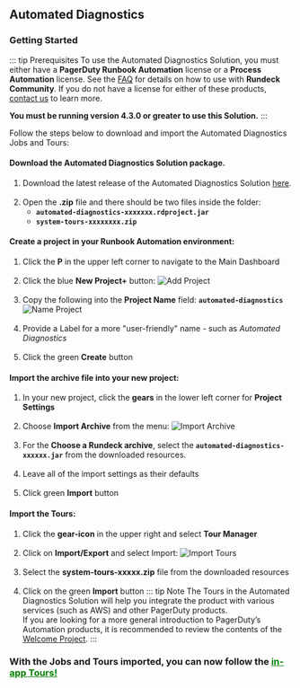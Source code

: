 ## Automated Diagnostics
### Getting Started

::: tip Prerequisites
To use the Automated Diagnostics Solution, you must either have a **PagerDuty Runbook Automation** license or a **Process Automation** license.
See the [FAQ](/learning/solutions/automated-diagnostics/feedback-faq) for details on how to use with **Rundeck Community**.
If you do not have a license for either of these products, [contact us](https://www.pagerduty.com/contact-us/runbook-automation/) to learn more.

**You must be running version 4.3.0 or greater to use this Solution.**
:::

Follow the steps below to download and import the Automated Diagnostics Jobs and Tours:
#### Download the **Automated Diagnostics Solution package**.
1. Download the latest release of the Automated Diagnostics Solution [here](https://github.com/rundeckpro/automated-diagnostics-project/releases/download/1.0/automated-diagnostics-1.0.zip).<br><br>
2. Open the **.zip** file and there should be two files inside the folder:
   * **`automated-diagnostics-xxxxxxx.rdproject.jar`**
   * **`system-tours-xxxxxxxx.zip`**

#### Create a project in your Runbook Automation environment:
1. Click the **P** in the upper left corner to navigate to the Main Dashboard <br><br>
2. Click the blue **New Project+** button:
![Add Project](@assets/img/solutions-auto-diag-add-project.png)<br><br>
3. Copy the following into the **Project Name** field:  **`automated-diagnostics`**
![Name Project](@assets/img/solutions-auto-diag-name-project.png)<br><br>
4. Provide a Label for a more "user-friendly" name - such as _Automated Diagnostics_ <br><br>
5. Click the green **Create** button

#### Import the archive file into your new project:
1. In your new project, click the **gears** in the lower left corner for **Project Settings**<br><br>
2. Choose **Import Archive** from the menu:
![Import Archive](@assets/img/solutions-auto-diag-import-archive.png)<br><br>
3. For the **Choose a Rundeck archive**, select the **`automated-diagnostics-xxxxxx.jar`** from the downloaded resources.<br><br>
4. Leave all of the import settings as their defaults<br><br>
5. Click green **Import** button

#### Import the Tours:
1. Click the **gear-icon** in the upper right and select **Tour Manager**<br><br>
2. Click on **Import/Export** and select Import:
![Import Tours](@assets/img/solutions-auto-diag-import-tours.png)<br><br>
3. Select the **system-tours-xxxxx.zip** file from the downloaded resources<br><br>
4. Click on the green **Import** button
   ::: tip Note
   The Tours in the Automated Diagnostics Solution will help you integrate the product with various services (such as AWS) and other PagerDuty products.  
   If you are looking for a more general introduction to PagerDuty’s Automation products, it is recommended to review the contents of the [Welcome Project](/learning/howto/welcome-project-starter.html).
   :::

### **With the Jobs and Tours imported, you can now follow the [<span style="color:green"><ins>in-app Tours!</ins></span>](/learning/solutions/automated-diagnostics/tours.html)**
